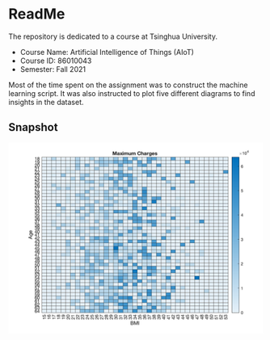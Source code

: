 # ReadMe
The repository is dedicated to a course at Tsinghua University.
* Course Name: Artificial Intelligence of Things (AIoT)
* Course ID: 86010043
* Semester: Fall 2021

Most of the time spent on the assignment was to construct the machine learning script. It was also instructed to plot five different diagrams to find insights in the dataset.
## Snapshot
![](./task2/figure5.png)
